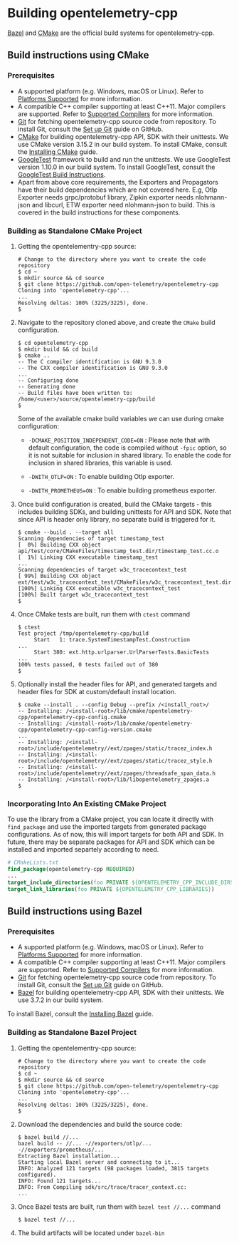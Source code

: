 # Building opentelemetry-cpp

[Bazel](https://bazel.build) and [CMake](https://cmake.org/) are the official
build systems for opentelemetry-cpp.

## Build instructions using CMake

### Prerequisites

- A supported platform (e.g. Windows, macOS or Linux).
Refer to [Platforms Supported](./README.md#supported-development-platforms)
for more information.
- A compatible C++ compiler supporting at least C++11.
Major compilers are supported.
Refer to [Supported Compilers](./README.md#supported-c-versions) for more information.
- [Git](https://git-scm.com/) for fetching opentelemetry-cpp source code from repository.
To install Git, consult the [Set up Git](https://help.github.com/articles/set-up-git/)
guide on GitHub.
- [CMake](https://cmake.org/) for building opentelemetry-cpp API,
SDK with their unittests. We use CMake version 3.15.2 in our build system.
To install CMake, consult the [Installing CMake](https://cmake.org/install/) guide.
- [GoogleTest](https://github.com/google/googletest) framework to build and
run the unittests.
We use GoogleTest version 1.10.0 in our build system. To install GoogleTest,
consult the [GoogleTest Build Instructions](https://github.com/google/googletest/blob/master/googletest/README.md#generic-build-instructions).
- Apart from above core requirements, the Exporters and Propagators have their
build dependencies which are not covered here. E.g, Otlp Exporter needs
grpc/protobuf library, Zipkin exporter needs nlohmann-json and libcurl,
ETW exporter need nlohmann-json to build. This is covered in the build
instructions for these components.

### Building as Standalone CMake Project

1. Getting the opentelementry-cpp source:

   ```console
   # Change to the directory where you want to create the code repository
   $ cd ~
   $ mkdir source && cd source
   $ git clone https://github.com/open-telemetry/opentelemetry-cpp
   Cloning into 'opentelemetry-cpp'...
   ...
   Resolving deltas: 100% (3225/3225), done.
   $
   ```

2. Navigate to the repository cloned above, and create the `CMake`
build configuration.

   ```console
   $ cd opentelemetry-cpp
   $ mkdir build && cd build
   $ cmake ..
   -- The C compiler identification is GNU 9.3.0
   -- The CXX compiler identification is GNU 9.3.0
   ...
   -- Configuring done
   -- Generating done
   -- Build files have been written to: /home/<user>/source/opentelemetry-cpp/build
   $
   ```

   Some of the available cmake build variables we can use during
   cmake configuration:

   - `-DCMAKE_POSITION_INDEPENDENT_CODE=ON` : Please note that with default
   configuration, the code is compiled without `-fpic` option, so it is not
   suitable for inclusion in shared library. To enable the code for inclusion
   in shared libraries, this variable is used.

   - `-DWITH_OTLP=ON` : To enable building Otlp exporter.
   - `-DWITH_PROMETHEUS=ON` : To enable building prometheus exporter.

3. Once build configuration is created, build the CMake targets -
 this includes building SDKs, and building unittests for API and SDK.
 Note that since API is header only library, no separate build is triggered for it.

   ```console
   $ cmake --build . --target all
   Scanning dependencies of target timestamp_test
   [  0%] Building CXX object api/test/core/CMakeFiles/timestamp_test.dir/timestamp_test.cc.o
   [  1%] Linking CXX executable timestamp_test
   ...
   Scanning dependencies of target w3c_tracecontext_test
   [ 99%] Building CXX object ext/test/w3c_tracecontext_test/CMakeFiles/w3c_tracecontext_test.dir/main.cc.o
   [100%] Linking CXX executable w3c_tracecontext_test
   [100%] Built target w3c_tracecontext_test
   $
   ```

4. Once CMake tests are built, run them with `ctest` command

   ```console
   $ ctest
   Test project /tmp/opentelemetry-cpp/build
        Start   1: trace.SystemTimestampTest.Construction
   ...
        Start 380: ext.http.urlparser.UrlParserTests.BasicTests
   ...
   100% tests passed, 0 tests failed out of 380
   $
   ```

5. Optionally install the header files for API, and generated
targets and header files for SDK at custom/default install location.

   ```console
   $ cmake --install . --config Debug --prefix /<install_root>/
   -- Installing: /<install-root>/lib/cmake/opentelemetry-cpp/opentelemetry-cpp-config.cmake
   -- Installing: /<install-root>/lib/cmake/opentelemetry-cpp/opentelemetry-cpp-config-version.cmake
   ...
   -- Installing: /<install-root>/include/opentelemetry//ext/zpages/static/tracez_index.h
   -- Installing: /<install-root>/include/opentelemetry//ext/zpages/static/tracez_style.h
   -- Installing: /<install-root>/include/opentelemetry//ext/zpages/threadsafe_span_data.h
   -- Installing: /<install-root>/lib/libopentelemetry_zpages.a
   $
   ```

### Incorporating Into An Existing CMake Project

To use the library from a CMake project, you can locate it directly with
 `find_package` and use the imported targets from generated package
 configurations. As of now, this will import targets for both API and SDK.
In future, there may be separate packages for API and SDK which can be
installed and imported separtely according to need.

```cmake
# CMakeLists.txt
find_package(opentelemetry-cpp REQUIRED)
...
target_include_directories(foo PRIVATE ${OPENTELEMETRY_CPP_INCLUDE_DIRS})
target_link_libraries(foo PRIVATE ${OPENTELEMETRY_CPP_LIBRARIES})
```

## Build instructions using Bazel

### Prerequisites

- A supported platform (e.g. Windows, macOS or Linux).
Refer to [Platforms Supported](./README.md#supported-development-platforms)
for more information.
- A compatible C++ compiler supporting at least C++11.
Major compilers are supported.
Refer to [Supported Compilers](./README.md#supported-c-versions) for more information.
- [Git](https://git-scm.com/) for fetching opentelemetry-cpp source code from repository.
To install Git, consult the [Set up Git](https://help.github.com/articles/set-up-git/)
guide on GitHub.
- [Bazel](https://www.bazel.build/) for building opentelemetry-cpp API,
SDK with their unittests. We use 3.7.2 in our build system.

To install Bazel, consult the [Installing Bazel](https://docs.bazel.build/versions/3.7.0/install.html) guide.

### Building as Standalone Bazel Project

1. Getting the opentelementry-cpp source:

   ```console
   # Change to the directory where you want to create the code repository
   $ cd ~
   $ mkdir source && cd source
   $ git clone https://github.com/open-telemetry/opentelemetry-cpp
   Cloning into 'opentelemetry-cpp'...
   ...
   Resolving deltas: 100% (3225/3225), done.
   $
   ```

2. Download the dependencies and build the source code:

   ```console
   $ bazel build //...
   bazel build -- //... -//exporters/otlp/... -//exporters/prometheus/...
   Extracting Bazel installation...
   Starting local Bazel server and connecting to it...
   INFO: Analyzed 121 targets (98 packages loaded, 3815 targets configured).
   INFO: Found 121 targets...
   INFO: From Compiling sdk/src/trace/tracer_context.cc:
   ...

   ```

4. Once Bazel tests are built, run them with `bazel test //...` command

   ```console
   $ bazel test //...
   ```

5. The build artifacts will be located under `bazel-bin`
